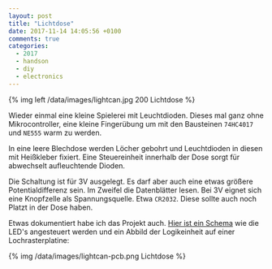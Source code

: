 ```yaml
---
layout: post
title: "Lichtdose"
date: 2017-11-14 14:05:56 +0100
comments: true
categories: 
  - 2017
  - handson
  - diy
  - electronics
---
```


{% img left /data/images/lightcan.jpg 200 Lichtdose %}

Wieder einmal eine kleine Spielerei mit Leuchtdioden. Dieses mal ganz
ohne Mikrocontroller, eine kleine Fingerübung um mit den Bausteinen
`74HC4017` und `NE555` warm zu werden.

In eine leere Blechdose werden Löcher gebohrt und Leuchtdioden in
diesen mit Heißkleber fixiert. Eine Steuereinheit innerhalb der Dose
sorgt für abwechselt aufleuchtende Dioden.

Die Schaltung ist für 3V ausgelegt. Es darf aber auch eine etwas
größere Potentialdifferenz sein. Im Zweifel die Datenblätter lesen.
Bei 3V eignet sich eine Knopfzelle als Spannungsquelle. Etwa
`CR2032`. Diese sollte auch noch Platzt in der Dose haben.

Etwas dokumentiert habe ich das Projekt auch. [Hier
ist ein Schema](/data/images/lightcan-schematic.png) wie die LED's
angesteuert werden und ein Abbild der Logikeinheit auf einer
Lochrasterplatine:

{% img /data/images/lightcan-pcb.png Lichtdose %}
